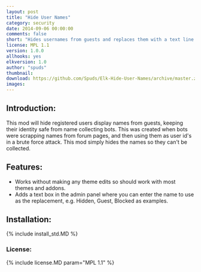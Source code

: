 ```yaml
---
layout: post
title: "Hide User Names"
category: security
date: 2014-09-06 00:00:00
comments: false
short: "Hides usernames from guests and replaces them with a text line of your choice"
license: MPL 1.1
version: 1.0.0
allhooks: yes
elkversion: 1.0
author: "spuds"
thumbnail:
download: https://github.com/Spuds/Elk-Hide-User-Names/archive/master.zip
images:
---
```


## Introduction:
This mod will hide registered users display names from guests, keeping their identity safe from name collecting bots.  This was created when bots were scrapping names from forum pages, and then using them as user id's in a brute force attack.  This mod simply hides the names so they can't be collected.

## Features:
-  Works without making any theme edits so should work with most themes and addons.
-  Adds a text box in the admin panel where you can enter the name to use as the replacement, e.g. Hidden, Guest, Blocked as examples.

## Installation:
{% include install_std.MD %}

### License:
{% include license.MD param="MPL 1.1" %}